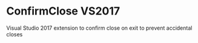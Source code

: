 # ConfirmClose VS2017
Visual Studio 2017 extension to confirm close on exit to prevent accidental closes

